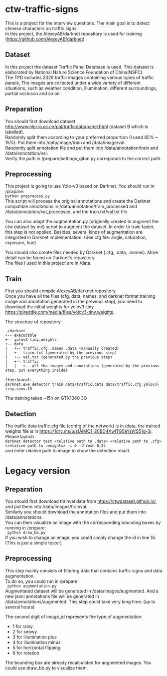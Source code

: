 # ctw-traffic-signs
This is a project for the interview questions. The main goal is to detect chinese characters on traffic signs.  
In this project, the AlexeyAB/darknet repository is used for training (https://github.com/AlexeyAB/darknet). 
 
## Dataset
In this project the dataset Traffic Panel Database is used. This dataset is elaborated by National Nature Science Foundation of China(NSFC).   
The TPD includes 2329 traffic images containing various types of traffic panels, The images are collected under a wide variety of different situations, such as weather condition, illumination, different surroundings, partial occluson and so on.  

## Preparation
You should first download dataset http://www.nlpr.ia.ac.cn/pal/trafficdata/panel.html (dataset B which is labelled).  
Randomly split them according to your preferred proportion (I used 85% ~ 15%). Put them into /data/image/train and /data/image/val.  
Randomly split annotation file and put them into /data/annotation/train and /data/annotation/val.  
Verify the path in /prepare/settings_qifan.py correponds to the correct path.  

## Preprocessing
This project is going to use Yolo-v3 based on Darknet. You should run in /prapare:  
``` python preprocess.py ```  
This script will process the original annotations and create the Darknet compatible annotations in /data/annotation/train_processed and /data/annotation/val_processed, and the train.txt/val.txt file.  

You can also adapt the augmentation.py (originally created to augment the ctw dataset by me) script to augment the dataset. In order to train faster, this step is not applied.  Besides, several kinds of augmentation are integrated in Darknet implementation. (See cfg file: angle, saturation, exposure, hue)

You should also create files needed by Darknet (.cfg, .data, .names). More detail can be found on Darknet's repository.  
The files I used in this project are in /data.

## Train
First you should compile AlexeyAB/darknet repository.  
Once you have all the files (cfg, data, names, and darknet format training image and annotation generated in the previous step), you need to download the initial weights for yolov3-tiny https://pjreddie.com/media/files/yolov3-tiny.weights.  

The structure of repository:  
```
./darknet  
+-- executable  
+-- yolov3-tiny.weights   
+-- data  
|   +-- traffic.cfg .names .data (manually created)    
|   +-- train.txt (generated by the previous step)    
|   +-- val.txt (generated by the previous step)    
|   +-- traffic     
|   |   +-- all the images and annotations (generated by the previous step, put everything inside)  
```

Then launch  
```darknet.exe detector train data/traffic.data data/traffic.cfg yolov3-tiny.conv.15```

The training takes ~15h on GTX1060 3G

## Detection
The traffic.data traffic.cfg file (config of the network) is in /data, the trained weights file is in https://1drv.ms/u/s!AlMQ1-20BD4XwlTG5aYsWS51g-3j.
Please launch  
```darknet detector test <relative path to .data> <relative path to .cfg> <relative path to .weights> -i 0 -thresh 0.25```  
and enter relative path to image to show the detection result.


# Legacy version
## Preparation
You should first download trainval data from https://ctwdataset.github.io/, and put them into /data/images/trainval.  
Similarly you should download the annotation files and put them into /data/annotations.  
You can then visualize an image with the corresponding bounding boxes by running in /prepare:  
```  python draw_bb.py  ```  
If you wish to change an image, you could simply change the id in line 16. (This is just a simple tester)
  
## Preprocessing
This step mainly consists of filtering data that contains traffic signs and data augmentation.  
To do so, you could run in /prepare:  
```  python augmentation.py  ```  
Augmentated dataset will be generated in /data/images/augmented. And a new jsonl annotations file will be generated in /data/annotations/augmented. This step could take very long time. (up to several hours) 
  
The second digit of image_id represents the type of augmentation:  
- 1 for rainy
- 2 for snowy
- 3 for illumination plus
- 4 for illumination minus
- 5 for horizontal flipping
- 6 for rotation
  
 The bounding box are already recalculated for augmented images. You could use draw_bb.py to visualize them.
